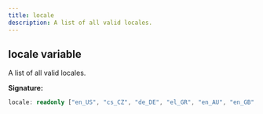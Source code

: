 ```yaml
---
title: locale
description: A list of all valid locales.
---
```


## locale variable

A list of all valid locales.

**Signature:**

```ts
locale: readonly ["en_US", "cs_CZ", "de_DE", "el_GR", "en_AU", "en_GB", "en_PH", "en_SG", "es_AR", "es_ES", "es_MX", "fr_FR", "hu_HU", "id_ID", "it_IT", "ja_JP", "ko_KR", "pl_PL", "pt_BR", "ro_RO", "ru_RU", "th_TH", "tr_TR", "vn_VN", "zh_CN", "zh_MY", "zh_TW"]
```

